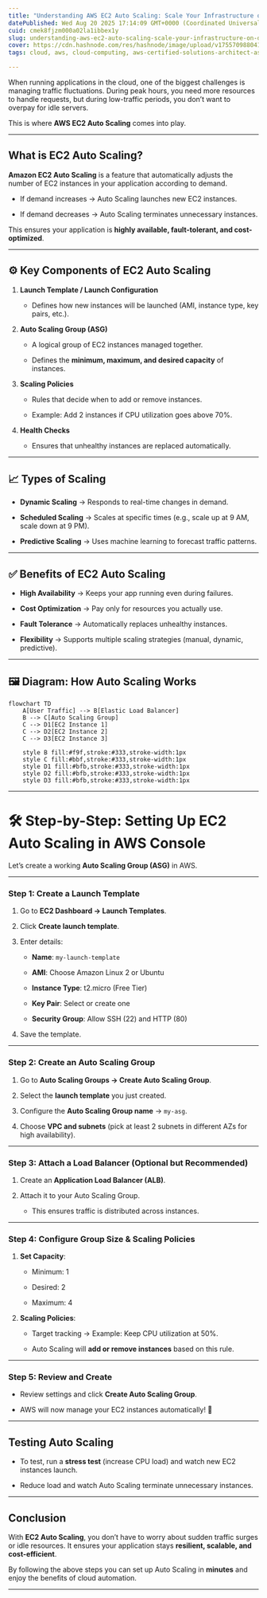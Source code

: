 ```yaml
---
title: "Understanding AWS EC2 Auto Scaling: Scale Your Infrastructure on Demand"
datePublished: Wed Aug 20 2025 17:14:09 GMT+0000 (Coordinated Universal Time)
cuid: cmek8fjzm000a02la1ibbex1y
slug: understanding-aws-ec2-auto-scaling-scale-your-infrastructure-on-demand
cover: https://cdn.hashnode.com/res/hashnode/image/upload/v1755709880419/3ee36873-e708-4971-9725-a70e81a2dfe5.jpeg
tags: cloud, aws, cloud-computing, aws-certified-solutions-architect-associate, ec2-instance

---
```


When running applications in the cloud, one of the biggest challenges is managing traffic fluctuations. During peak hours, you need more resources to handle requests, but during low-traffic periods, you don’t want to overpay for idle servers.

This is where **AWS EC2 Auto Scaling** comes into play.

---

## What is EC2 Auto Scaling?

**Amazon EC2 Auto Scaling** is a feature that automatically adjusts the number of EC2 instances in your application according to demand.

* If demand increases → Auto Scaling launches new EC2 instances.
    
* If demand decreases → Auto Scaling terminates unnecessary instances.
    

This ensures your application is **highly available, fault-tolerant, and cost-optimized**.

---

## ⚙️ Key Components of EC2 Auto Scaling

1. **Launch Template / Launch Configuration**
    
    * Defines how new instances will be launched (AMI, instance type, key pairs, etc.).
        
2. **Auto Scaling Group (ASG)**
    
    * A logical group of EC2 instances managed together.
        
    * Defines the **minimum, maximum, and desired capacity** of instances.
        
3. **Scaling Policies**
    
    * Rules that decide when to add or remove instances.
        
    * Example: Add 2 instances if CPU utilization goes above 70%.
        
4. **Health Checks**
    
    * Ensures that unhealthy instances are replaced automatically.
        

---

## 📈 Types of Scaling

* **Dynamic Scaling** → Responds to real-time changes in demand.
    
* **Scheduled Scaling** → Scales at specific times (e.g., scale up at 9 AM, scale down at 9 PM).
    
* **Predictive Scaling** → Uses machine learning to forecast traffic patterns.
    

---

## ✅ Benefits of EC2 Auto Scaling

* **High Availability** → Keeps your app running even during failures.
    
* **Cost Optimization** → Pay only for resources you actually use.
    
* **Fault Tolerance** → Automatically replaces unhealthy instances.
    
* **Flexibility** → Supports multiple scaling strategies (manual, dynamic, predictive).
    

---

## 🖼️ Diagram: How Auto Scaling Works

```mermaid
flowchart TD
    A[User Traffic] --> B[Elastic Load Balancer]
    B --> C[Auto Scaling Group]
    C --> D1[EC2 Instance 1]
    C --> D2[EC2 Instance 2]
    C --> D3[EC2 Instance 3]
    
    style B fill:#f9f,stroke:#333,stroke-width:1px
    style C fill:#bbf,stroke:#333,stroke-width:1px
    style D1 fill:#bfb,stroke:#333,stroke-width:1px
    style D2 fill:#bfb,stroke:#333,stroke-width:1px
    style D3 fill:#bfb,stroke:#333,stroke-width:1px
```

---

# 🛠️ Step-by-Step: Setting Up EC2 Auto Scaling in AWS Console

Let’s create a working **Auto Scaling Group (ASG)** in AWS.

---

### **Step 1: Create a Launch Template**

1. Go to **EC2 Dashboard → Launch Templates**.
    
2. Click **Create launch template**.
    
3. Enter details:
    
    * **Name**: `my-launch-template`
        
    * **AMI**: Choose Amazon Linux 2 or Ubuntu
        
    * **Instance Type**: t2.micro (Free Tier)
        
    * **Key Pair**: Select or create one
        
    * **Security Group**: Allow SSH (22) and HTTP (80)
        
4. Save the template.
    

---

### **Step 2: Create an Auto Scaling Group**

1. Go to **Auto Scaling Groups → Create Auto Scaling Group**.
    
2. Select the **launch template** you just created.
    
3. Configure the **Auto Scaling Group name** → `my-asg`.
    
4. Choose **VPC and subnets** (pick at least 2 subnets in different AZs for high availability).
    

---

### **Step 3: Attach a Load Balancer (Optional but Recommended)**

1. Create an **Application Load Balancer (ALB)**.
    
2. Attach it to your Auto Scaling Group.
    
    * This ensures traffic is distributed across instances.
        

---

### **Step 4: Configure Group Size & Scaling Policies**

1. **Set Capacity**:
    
    * Minimum: 1
        
    * Desired: 2
        
    * Maximum: 4
        
2. **Scaling Policies**:
    
    * Target tracking → Example: Keep CPU utilization at 50%.
        
    * Auto Scaling will **add or remove instances** based on this rule.
        

---

### **Step 5: Review and Create**

* Review settings and click **Create Auto Scaling Group**.
    
* AWS will now manage your EC2 instances automatically! 🎉
    

---

## Testing Auto Scaling

* To test, run a **stress test** (increase CPU load) and watch new EC2 instances launch.
    
* Reduce load and watch Auto Scaling terminate unnecessary instances.
    

---

## Conclusion

With **EC2 Auto Scaling**, you don’t have to worry about sudden traffic surges or idle resources. It ensures your application stays **resilient, scalable, and cost-efficient**.

By following the above steps you can set up Auto Scaling in **minutes** and enjoy the benefits of cloud automation.

---